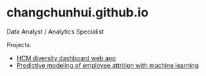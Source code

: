# changchunhui.github.io

Data Analyst / Analytics Specialist

Projects:
* [HCM diversity dashboard web app](https://github.com/changchunhui/hcmdash)
* [Predictive modeling of employee attrition with machine learning](https://github.com/changchunhui/employee_attrition_modeling)
